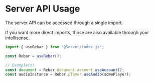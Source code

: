 # Server API Usage

The server API can be accessed through a single import.

If you want more direct imports, those are also available through your intellisense.

```ts
import { useRebar } from '@Server/index.js';

const Rebar = useRebar();

// Example(s)
const document = Rebar.document.account.useAccount();
const audioInstance = Rebar.player.useAudio(somePlayer);
```
